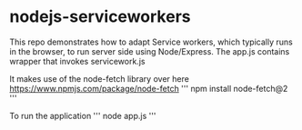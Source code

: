 # nodejs-serviceworkers

This repo demonstrates how to adapt Service workers, which typically runs in the browser, to run server side using Node/Express. The app.js contains wrapper that invokes servicework.js

It makes use of the node-fetch library over here https://www.npmjs.com/package/node-fetch
'''
npm install node-fetch@2
'''

To run the application
'''
node app.js
'''

